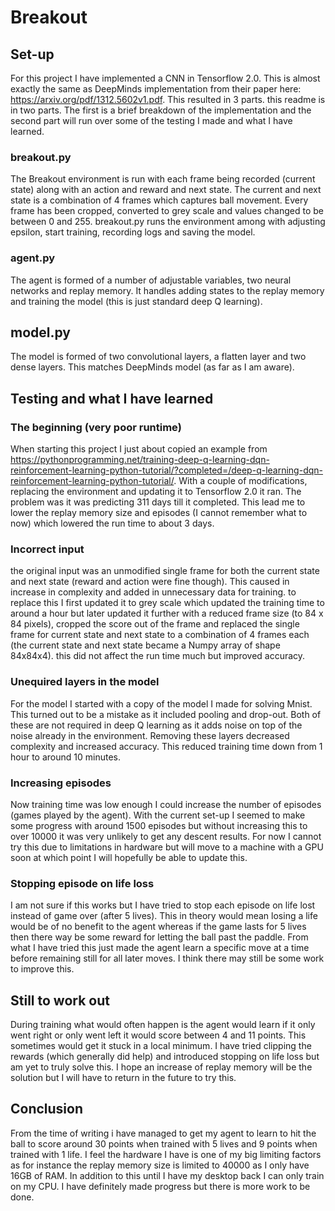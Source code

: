 # Breakout

## Set-up

For this project I have implemented a CNN in Tensorflow 2.0. This is almost exactly the same as DeepMinds implementation from their paper here: https://arxiv.org/pdf/1312.5602v1.pdf. This resulted in 3 parts. this readme is in two parts. The first is a brief breakdown of the implementation and the second part will run over some of the testing I made and what I have learned.

### breakout.py

The Breakout environment is run with each frame being recorded (current state) along with an action and reward and next state. The current and next state is a combination of 4 frames which captures ball movement. Every frame has been cropped, converted to grey scale and values changed to be between 0 and 255. breakout.py runs the environment among with adjusting epsilon, start training, recording logs and saving the model.

### agent.py

The agent is formed of a number of adjustable variables, two neural networks and replay memory. It handles adding states to the replay memory and training the model (this is just standard deep Q learning).

## model.py

The model is formed of two convolutional layers, a flatten layer and two dense layers. This matches DeepMinds model (as far as I am aware).


## Testing and what I have learned

### The beginning (very poor runtime)

When starting this project I just about copied an example from https://pythonprogramming.net/training-deep-q-learning-dqn-reinforcement-learning-python-tutorial/?completed=/deep-q-learning-dqn-reinforcement-learning-python-tutorial/. With a couple of modifications, replacing the environment and updating it to Tensorflow 2.0 it ran. The problem was it was predicting 311 days till it completed. This lead me to lower the replay memory size and episodes (I cannot remember what to now) which lowered the run time to about 3 days.

### Incorrect input 

the original input was an unmodified single frame for both the current state and next state (reward and action were fine though). This caused in increase in complexity and added in unnecessary data for training. to replace this I first updated it to grey scale which updated the training time to around a hour but later updated it further with a reduced frame size (to 84 x 84 pixels), cropped the score out of the frame and replaced the single frame for current state and next state to a combination of 4 frames each (the current state and next state became a Numpy array of shape 84x84x4). this did not affect the run time much but improved accuracy.

### Unequired layers in the model

For the model I started with a copy of the model I made for solving Mnist. This turned out to be a mistake as it included pooling and drop-out. Both of these are not required in deep Q learning as it adds noise on top of the noise already in the environment. Removing these layers decreased complexity and increased accuracy. This reduced training time down from 1 hour to around 10 minutes.

### Increasing episodes

Now training time was low enough I could increase the number of episodes (games played by the agent). With the current set-up I seemed to make some progress with around 1500 episodes but without increasing this to over 10000 it was very unlikely to get any descent results. For now I cannot try this due to limitations in hardware but will move to a machine with a GPU soon at which point I will hopefully be able to update this.

### Stopping episode on life loss

I am not sure if this works but I have tried to stop each episode on life lost instead of game over (after 5 lives). This in theory would mean losing a life would be of no benefit to the agent whereas if the game lasts for 5 lives then there way be some reward for letting the ball past the paddle. From what I have tried this just made the agent learn a specific move at a time before remaining still for all later moves. I think there may still be some work to improve this.


## Still to work out

During training what would often happen is the agent would learn if it only went right or only went left it would score between 4 and 11 points. This sometimes would get it stuck in a local minimum. I have tried clipping the rewards (which generally did help) and introduced stopping on life loss but am yet to truly solve this. I hope an increase of replay memory will be the solution but I will have to return in the future to try this.

## Conclusion

From the time of writing i have managed to get my agent to learn to hit the ball to score around 30 points when trained with 5 lives and 9 points when trained with 1 life. I feel the hardware I have is one of my big limiting factors as for instance the replay memory size is limited to 40000 as I only have 16GB of RAM. In addition to this until I have my desktop back I can only train on my CPU. I have definitely made progress but there is more work to be done.
